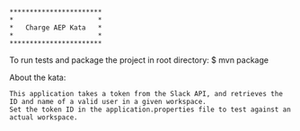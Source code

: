 

	***********************
	*	                  *
	*	Charge AEP Kata   *
	*	                  *
	***********************
		 
		 

To run tests and package the project in root directory:
    $ mvn package
    


About the kata:

	This application takes a token from the Slack API, and retrieves the ID and name of a valid user in a given workspace.
	Set the token ID in the application.properties file to test against an actual workspace. 
    
    